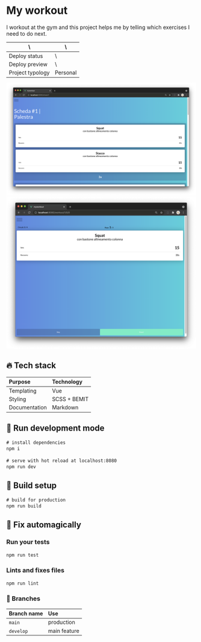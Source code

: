 # My workout

I workout at the gym and this project helps me by telling which exercises I need to do next.

| \                | \        |
|------------------|----------|
| Deploy status    | \        |
| Deploy preview   | \        |
| Project typology | Personal |


![project preview 1](docs/project-preview-1.png)
![project preview 2](docs/project-preview-2.png)

## 🔥 Tech stack

| Purpose       | Technology   |
|:--------------|:-------------|
| Templating    | Vue          |
| Styling       | SCSS + BEMIT |
| Documentation | Markdown     |

## 🌊 Run development mode

```shell
# install dependencies
npm i

# serve with hot reload at localhost:8080
npm run dev
```

## 🧳 Build setup

```shell
# build for production
npm run build
```

## 🎩 Fix automagically

### Run your tests

```
npm run test
```

### Lints and fixes files
```
npm run lint
```

### 🌿 Branches

| Branch name | Use          |
|:------------|:-------------|
| `main`      | production   |
| `develop`   | main feature |
